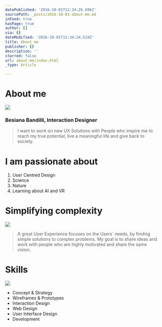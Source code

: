 ```yaml
---
datePublished: '2016-10-01T12:34:26.696Z'
sourcePath: _posts/2016-10-01-about-me.md
inFeed: true
hasPage: true
author: []
via: {}
dateModified: '2016-10-01T12:34:24.524Z'
title: About me
publisher: {}
description: ''
starred: false
url: about-me/index.html
_type: Article

---
```

# About me
![](https://the-grid-user-content.s3-us-west-2.amazonaws.com/aa607394-bfad-43ec-922d-9376cbd2a389.gif)

### Besiana Bandilli, Interaction Designer

> I want to work on new UX Solutions with People who inspire me to reach my true potential, live a meaningful life and give back to society. 

# I am passionate about

1. User Centred Design
2. Science
3. Nature
4. Learning about AI and VR

# Simplifying complexity
![](https://the-grid-user-content.s3-us-west-2.amazonaws.com/be620b1b-eadd-4544-8fa4-c8c07a19d62f.gif)

> A great User Experience focuses on the Users&grave; needs, by finding simple solutions to complex problems. My goal is to share ideas and work with people who are highly motivated and share the same vision.

# Skills
![](https://the-grid-user-content.s3-us-west-2.amazonaws.com/e96a497d-1b59-44e0-bbee-e19948d7e7d6.gif)

* Concept & Strategy
* Wireframes & Prototypes
* Interaction Design
* Web Design
* User Interface Design
* Development